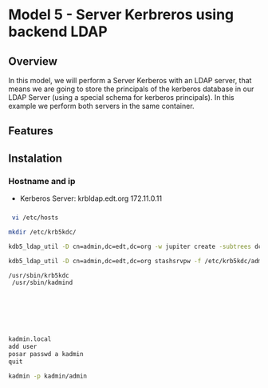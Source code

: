 
# Model 5 - Server Kerbreros using backend LDAP

## Overview

In this model, we will perform a Server Kerberos with an LDAP server, that means we are going to store the principals of the kerberos database in our LDAP Server (using a special schema for kerberos principals). In this example we perform both servers in the same container.

## Features


## Instalation
### Hostname and ip

- Kerberos Server: krbldap.edt.org 172.11.0.11

###
 ```bash
  vi /etc/hosts
 ```

 ```bash
 mkdir /etc/krb5kdc/
 ```

 ```bash
 kdb5_ldap_util -D cn=admin,dc=edt,dc=org -w jupiter create -subtrees dc=edt,dc=org -r EDT.ORG -s -P masterkey
 ```

 ```bash
 kdb5_ldap_util -D cn=admin,dc=edt,dc=org stashsrvpw -f /etc/krb5kdc/admin.stash cn=admin,dc=edt,dc=org
 ```

 ```bash
 /usr/sbin/krb5kdc
  /usr/sbin/kadmind 
  ```

 ```bash

  ```

 ```bash
 
  ```

 ```bash
 
  ```
  
   ```bash
 
  ```


 ```bash


kadmin.local
add user
posar passwd a kadmin
quit

kadmin -p kadmin/admin
 ```
